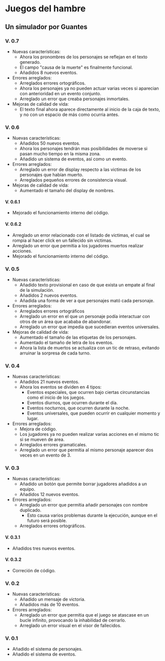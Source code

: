 # Juegos del hambre

## Un simulador por Guantes

### V. 0.7
- Nuevas características:  
	- Ahora los pronombres de los personajes se reflejan en el texto generado.
	- El campo "causa de la muerte" es finalmente funcional.
	- Añadidos 8 nuevos eventos.
- Errores arreglados:  
	- Arreglados errores ortográficos.
	- Ahora los personajes ya no pueden actuar varias veces si aparecian con anterioridad en un evento conjunto.
	- Arreglado un error que creaba personajes inmortales.
- Mejoras de calidad de vida:  
	- El texto final ahora aparece directamente al inicio de la caja de texto, y no con un espacio de más como ocurria antes.  

### V. 0.6
- Nuevas características:  
	- Añadidos 50 nuevos eventos.  
	- Ahora los personajes tendrán mas posibilidades de moverse si pasan mucho tiempo en la misma zona.
	- Añadido un sistema de eventos, así como un evento.
- Errores arreglados:  
	- Arreglado un error de display respecto a las victimas de los personajes que habían muerto.
	- Arreglados pequeños errores de consistencia visual.
- Mejoras de calidad de vida:
	- Aumentado el tamaño del display de nombres.

#### V. 0.6.1
- Mejorado el funcionamiento interno del código.

#### V. 0.6.2
- Arreglado un error relacionado con el listado de victimas, el cual se rompia al hacer click en un fallecido sin victimas.
- Arreglado un error que permitia a los jugadores muertos realizar acciones.
- Mejorado el funcionamiento interno del código.

### V. 0.5
- Nuevas características:  
	- Añadido texto provisional en caso de que exista un empate al final de la simulación.
	- Añadidos 2 nuevos eventos.
	- Añadida una forma de ver a que personajes mató cada personaje.
- Errores arreglados:  
	- Arreglados errores ortográficos
	- Arreglado un error en el que un personaje podía interactuar con otros de un área que acababa de abandonar.
	- Arreglado un error que impedia que sucedieran eventos universales.
- Mejoras de calidad de vida:  
	- Aumentado el tamaño de las etiquetas de los personajes.
	- Aumentado el tamaño de letra de los eventos.
	- Ahora la lista de muertos se actualiza con un tic de retraso, evitando arruinar la sorpresa de cada turno.

### V. 0.4
- Nuevas características:  
	- Añadidos 21 nuevos eventos.  
	- Ahora los eventos se dividen en 4 tipos:
		- Eventos especiales, que ocurren bajo ciertas circunstancias como el inicio de los juegos.  
		- Eventos diurnos, que ocurren durante el día.  
		- Eventos nocturnos, que ocurren durante la noche.  
		- Eventos universales, que pueden ocurrir en cualquier momento y lugar.
- Errores arreglados:  
	- Mejora de código.  
	- Los jugadores ya no pueden realizar varias acciones en el mismo tic si se mueven de area.
	- Arreglados errores gramaticales.
	- Arreglado un error que permitia al mismo personaje aparecer dos veces en un evento de 3.  

### V. 0.3  
- Nuevas características:  
	- Añadido un botón que permite borrar jugadores añadidos a un equipo.
	- Añadidos 12 nuevos eventos.
- Errores arreglados:  
	- Arreglado un error que permitia añadir personajes con nombre duplicado.
		- Esto causa varios problemas durante la ejecución, aunque en el futuro será posible.  
	- Arreglados errores ortográficos.  

#### V. 0.3.1  
- Añadidos tres nuevos eventos.  

#### V. 0.3.2  
- Correción de código.  

### V. 0.2  
- Nuevas características:  
	- Añadido un mensaje de victoria.  
	- Añadidos más de 10 eventos.  
- Errores arreglados:  
	- Arreglado un error que permitia que el juego se atascase en un bucle infinito, provocando la inhabilidad de cerrarlo.  
	- Arreglado un error visual en el visor de fallecidos.  

### V. 0.1
- Añadido el sistema de personajes.  
- Añadido el sistema de eventos.  